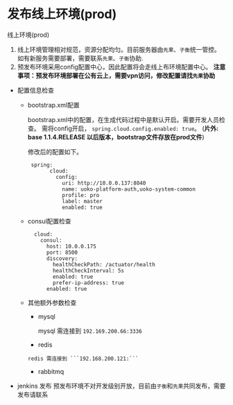 # 发布线上环境(prod)

线上环境(prod)
1. 线上环境管理相对规范，资源分配均匀。目前服务器由`先果`、`子衡`统一管控。
如有新服务需要部署，需要联系`先果`、`子衡`协助.
2. 预发布环境采用config配置中心，因此配置将会走线上布环境配置中心。
**注意事项：预发布环境部署在公有云上，需要vpn访问，修改配置请找`先果`协助**

* 配置信息检查
   
    * bootstrap.xml配置
      
      bootstrap.xml中的配置，在生成代码过程中是默认开启。需要开发人员检查。
      需将config开启， `spring.cloud.config.enabled: true`。
      (**片外: base 1.1.4.RELEASE 以后版本，bootstrap文件存放在prod文件**)
      
      修改后的配置如下。
      
      ```
       spring:
             cloud:
               config:
                 uri: http://10.0.0.137:8040
                 name: uoko-platform-auth,uoko-system-common
                 profile: pro
                 label: master
                 enabled: true

      ```
    
    * consul配置检查
    
        ```
          cloud:
            consul:
              host: 10.0.0.175
              port: 8500
              discovery:
                healthCheckPath: /actuator/health
                healthCheckInterval: 5s
                enabled: true
                prefer-ip-address: true
              enabled: true
        ```
    * 其他额外参数检查
    
        * mysql 
          
          mysql 需连接到 ```192.169.200.66:3336```  
        
        *  redis
            
          redis 需连接到 ```192.168.200.121:```
          
        * rabbitmq

* jenkins 发布
    预发布环境不对开发级别开放，目前由`子衡`和`先果`共同发布，需要发布请联系
